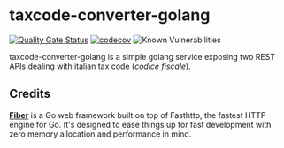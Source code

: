 # taxcode-converter-golang

[![Quality Gate Status](https://sonarcloud.io/api/project_badges/measure?project=AlessandroBagnoli_taxcode-converter-golang&metric=alert_status)](https://sonarcloud.io/summary/new_code?id=AlessandroBagnoli_taxcode-converter-golang) [![codecov](https://codecov.io/gh/AlessandroBagnoli/taxcode-converter-golang/branch/develop/graph/badge.svg?token=9LUSBEJTHE)](https://codecov.io/gh/AlessandroBagnoli/taxcode-converter-golang) ![Known Vulnerabilities](https://snyk.io/test/github/AlessandroBagnoli/taxcode-converter-golang/badge.svg)

taxcode-converter-golang is a simple golang service exposing two REST APIs dealing with italian tax code (_codice
fiscale_).

## Credits

[**Fiber**](https://gofiber.io/) is a Go web framework built on top of Fasthttp, the fastest HTTP engine for
Go. It's designed to ease things up for fast development with zero memory allocation and performance in mind.